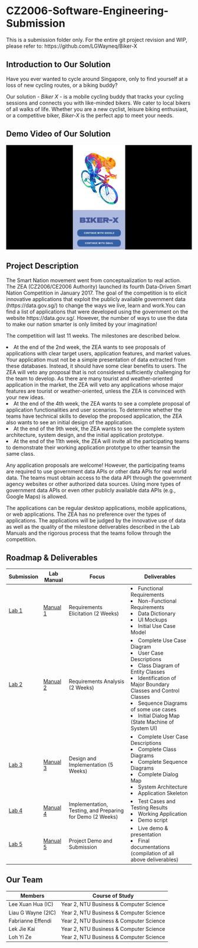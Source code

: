# CZ2006-Software-Engineering-Submission

<p> This is a submission folder only. For the entire git project revision and WIP, please refer to: https://github.com/LGWayneq/Biker-X </p>

## Introduction to Our Solution
<p> Have you ever wanted to cycle around Singapore, only to find yourself at a loss of new cycling routes, or a biking buddy? </p>
<p> Our solution - <i> Biker X </i> - is a mobile cycling buddy that tracks your cycling sessions and connects you with like-minded bikers. We cater to local bikers of all walks of life. Whether you are a new cyclist, leisure biking enthusiast, or a competitive biker, <i> Biker-X </i> is the perfect app to meet your needs. </p>


## Demo Video of Our Solution
[![Demo Video](/Biker-X%20Demo%20Video%20Thumbnail.png)](/Biker-X%20Demo%20Video%20(Preview).mp4)


## Project Description

<p>The Smart Nation movement went from conceptualization to real action. The ZEA (CZ2006/CE2006 Authority) launched its fourth Data-Driven Smart Nation Competition in January 2017. The goal of the competition is to elicit innovative applications that exploit the publicly available government data (https://data.gov.sg/) to change the ways we live, learn and work.You can find a list of applications that were developed using the government on the website https://data.gov.sg/. However, the number of ways to use the data to make our nation smarter is only limited by your imagination!
</p>

<p>
The competition will last 11 weeks. The milestones are described below.
</p>

<li> At the end of the 2nd week, the ZEA wants to see proposals of applications with clear target users, application features, and market values. Your application must not be a simple presentation of data extracted from these databases. Instead, it should
have some clear benefits to users. The ZEA will veto any proposal that is not considered sufficiently challenging for the team to develop. As there are many tourist and weather-oriented application in the market, the ZEA will veto any applications whose major features are tourist or weather-oriented, unless the ZEA is convinced with your new ideas. </li>

<li> At the end of the 4th week, the ZEA wants to see a complete proposal of application functionalities and user scenarios. To determine whether the teams have technical skills to develop the proposed application, the ZEA also wants to see an initial design of the application. </li>

<li> At the end of the 9th week, the ZEA wants to see the complete system architecture, system design, and the initial application prototype. </li>

<li> At the end of the 11th week, the ZEA will invite all the participating teams to demonstrate their working application prototype to other teamsin the same class. </li>

<p>
Any application proposals are welcome! However, the participating teams are required to use government data APIs or other data APIs for real world data. The teams must obtain access to the data API through the government agency websites or other authorized data 
sources. Using more types of government data APIs or even other publicly available data APIs (e.g., Google Maps) is allowed. 
</p>

<p>
The applications can be regular desktop applications, mobile applications, or web applications. The ZEA has no preference over the types of applications. The applications will be judged by the innovative use of data as well as the quality of the milestone deliverables described in the Lab Manuals and the rigorous process that the teams follow 
through the competition.
</p>

## Roadmap & Deliverables

| Submission | Lab Manual | Focus | Deliverables |
| ------ | ------ | ------ | ------ |
| [Lab 1](/CZ2006%20Lab%201%20Submissions/) | [Manual 1](/Lab%20Manual/CECZ2006LabManual.Lab1.pdf) |Requirements Elicitation (2 Weeks) | <li> Functional Requirements </li> <li> Non-Functional Requirements </li> <li> Data Dictionary </li> <li> UI Mockups </li> <li> Initial Use Case Model </li>|
| [Lab 2](/CZ2006%20Lab%202%20Submissions/) | [Manual 2](/Lab%20Manual/CECZ2006LabManual.Lab2.pdf) | Requirements Analysis (2 Weeks) | <li> Complete Use Case Diagram </li> <li> User Case Descriptions </li> <li> Class Diagram of Entity Classes </li> <li> Identification of Major Boundary Classes and Control Classes </li> <li> Sequence Diagrams of some use cases </li> <li> Initial Dialog Map (State Machine of System UI) </li> |
| [Lab 3](/CZ2006%20Lab%203%20Submissions/) | [Manual 3](/Lab%20Manual/CECZ2006LabManual.Lab3.pdf) | Design and Implementation (5 Weeks) | <li>  Complete User Case Descriptions </li> <li>  Complete Class Diagrams </li> <li> Complete Sequence Diagrams </li> <li> Complete Dialog Map </li> <li> System Architecture </li> <li> Application Skeleton </li>  |
| [Lab 4](/CZ2006%20Lab%204%20Submissions/) | [Manual 4](/Lab%20Manual/CECZ2006LabManual.Lab4.pdf) | Implementation, Testing, and Preparing for Demo (2 Weeks) | <li> Test Cases and Testing Results </li> <li> Working Application </li> <li> Demo script </li> |
| [Lab 5](/CZ2006%20Lab%205%20Submissions/) | [Manual 5](/Lab%20Manual/CECZ2006LabManual.Lab5.pdf) | Project Demo and Submission | <li> Live demo & presentation</li> <li> Final documentations (compilation of all above deliverables) </li> |



## Our Team
| Members | Course of Study |
| ------ | ------ |
| Lee Xuan Hua (IC) | Year 2, NTU Business & Computer Science|
| Liau G Wayne (2IC) | Year 2, NTU Business & Computer Science|
| Fabrianne Effendi | Year 2, NTU Business & Computer Science|
| Lek Jie Kai | Year 2, NTU Business & Computer Science|
| Loh Yi Ze | Year 2, NTU Business & Computer Science|

